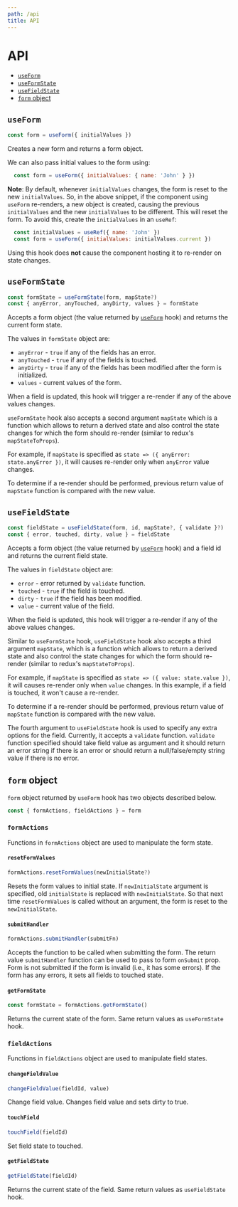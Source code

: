 ```yaml
---
path: /api
title: API
---
```


# API

- [`useForm`](#useform)
- [`useFormState`](#useformstate)
- [`useFieldState`](#usefieldstate)
- [`form` object](#form-object)

## `useForm`

```jsx
const form = useForm({ initialValues })
```

Creates a new form and returns a form object.

We can also pass initial values to the form using:

```jsx
  const form = useForm({ initialValues: { name: 'John' } })
```

**Note**: By default, whenever `initialValues` changes, the form is reset to the new `initialValues`.
So, in the above snippet, if the component using `useForm` re-renders, a new object is created, causing the 
previous `initialValues` and the new `initialValues` to be different. This will reset the form.
To avoid this, create the `initialValues` in an `useRef`:

```jsx
  const initialValues = useRef({ name: 'John' })
  const form = useForm({ initialValues: initialValues.current })
```

Using this hook does **not** cause the component hosting it to re-render on state changes.

## `useFormState`

```jsx
const formState = useFormState(form, mapState?)
const { anyError, anyTouched, anyDirty, values } = formState
```

Accepts a form object (the value returned by [`useForm`](#useform) hook)
and returns the current form state.

The values in `formState` object are:

- `anyError` - `true` if any of the fields has an error.
- `anyTouched` - `true` if any of the fields is touched.
- `anyDirty` - `true` if any of the fields has been modified after the form is initialized.
- `values` - current values of the form.

When a field is updated, this hook will trigger a re-render if any of the above values changes.

`useFormState` hook also accepts a second argument `mapState` which is a function which allows to 
return a derived state and also control the state changes for which the form should re-render 
(similar to redux's `mapStateToProps`).

For example, if `mapState` is specified as `state => ({ anyError: state.anyError })`, 
it will causes re-render only when `anyError` value changes.

To determine if a re-render should be performed, 
previous return value of `mapState` function is compared with the new value.


## `useFieldState`

```jsx
const fieldState = useFieldState(form, id, mapState?, { validate }?)
const { error, touched, dirty, value } = fieldState
```

Accepts a form object (the value returned by [`useForm`](#useform) hook)
and a field id and returns the current field state.

The values in `fieldState` object are:

- `error` - error returned by `validate` function.
- `touched` - `true` if the field is touched.
- `dirty` - `true` if the field has been modified.
- `value` - current value of the field.

When the field is updated, this hook will trigger a re-render if any of the above values changes.

Similar to `useFormState` hook, `useFieldState` hook also accepts a third argument `mapState`, 
which is a function which allows to return a derived state and also control the state changes for which the form should re-render 
(similar to redux's `mapStateToProps`).

For example, if `mapState` is specified as `state => ({ value: state.value })`, 
it will causes re-render only when `value` changes. In this example, if a field is touched, it won't cause a re-render. 

To determine if a re-render should be performed, 
previous return value of `mapState` function is compared with the new value.

The fourth argument to `useFieldState` hook is used to specify any extra options for the field.
Currently, it accepts a `validate` function. `validate` function specified should take field value as argument and
it should return an error string if there is an error or should return a null/false/empty string value if there is no error.

## `form` object

`form` object returned by `useForm` hook has two objects described below.

```jsx
const { formActions, fieldActions } = form
```

### `formActions`

Functions in `formActions` object are used to manipulate the form state.

#### `resetFormValues`

```jsx
formActions.resetFormValues(newInitialState?)
```

Resets the form values to initial state. 
If `newInitialState` argument is specified, old `initialState` is replaced with `newInitialState`.
So that next time `resetFormValues` is called without an argument, the form is reset to the `newInitialState`.

#### `submitHandler`

```jsx
formActions.submitHandler(submitFn)
```

Accepts the function to be called when submitting the form.
The return value `submitHandler` function can be used to pass to form `onSubmit` prop.
Form is not submitted if the form is invalid (i.e., it has some errors). 
If the form has any errors, it sets all fields to touched state.


#### `getFormState`

```jsx
const formState = formActions.getFormState()
```

Returns the current state of the form. Same return values as `useFormState` hook.


### `fieldActions`

Functions in `fieldActions` object are used to manipulate field states.

#### `changeFieldValue`

```jsx
changeFieldValue(fieldId, value)
```

Change field value. Changes field value and sets dirty to true.

#### `touchField`
```jsx
touchField(fieldId)
```

Set field state to touched.

#### `getFieldState`
```jsx
getFieldState(fieldId)
```

Returns the current state of the field. Same return values as `useFieldState` hook.
